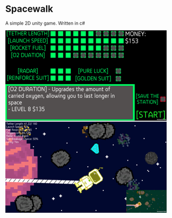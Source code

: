 # Spacewalk
A simple 2D unity game. Written in c#

![](https://raw.githubusercontent.com/Johnstee/Spacewalk/master/Images/s1.png)
![](https://raw.githubusercontent.com/Johnstee/Spacewalk/master/Images/s2.png)
